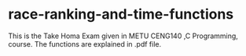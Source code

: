 # race-ranking-and-time-functions
This is the Take Homa Exam given in METU CENG140 ,C Programming, course.
The functions are explained in .pdf file.
